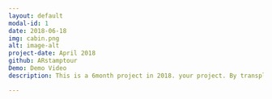 ```yaml
---
layout: default
modal-id: 1
date: 2018-06-18
img: cabin.png
alt: image-alt
project-date: April 2018
github: ARstamptour
Demo: Demo Video
description: This is a 6month project in 2018. your project. By transplanting ARS on a stamp tour, it's a simple tour application that adds to the fun of taking pictures. You can hope for the recognition and reward of the tour by seeing various cultural assets and taking a stamp with a memorial photograph in front of it. <a href="https://youtu.be/--bCJltUBUQ">Demo</a><br><img src="https://github.com/AgiRang/AgiRang.github.io/blob/master/img/portfolio/layout.png" alt="alt text" width="800" height="600"/><br>Layout<br> <img src="https://github.com/AgiRang/AgiRang.github.io/blob/master/img/portfolio/signin.png" alt="alt text" width="800" height="600"/><br>Signin<br> <img src="https://github.com/AgiRang/AgiRang.github.io/blob/master/img/portfolio/signup.png" alt="alt text" width="800" height="600"/><br> Signup<br><img src="https://github.com/AgiRang/AgiRang.github.io/blob/master/img/portfolio/AR_map.jpg" alt="alt text" width="800" height="600"/><br>Map<br> <img src="https://github.com/AgiRang/AgiRang.github.io/blob/master/img/portfolio/AR_community.jpg" alt="alt text" width="800" height="600"/><br>Community<br> <img src="https://github.com/AgiRang/AgiRang.github.io/blob/master/img/portfolio/AR_ar.jpg" alt="alt text" width="800" height="600"/><br> ARstamp

---
```

